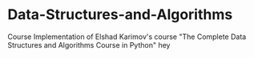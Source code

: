 # Data-Structures-and-Algorithms
Course Implementation of Elshad Karimov's course "The Complete Data Structures and Algorithms Course in Python"
hey
